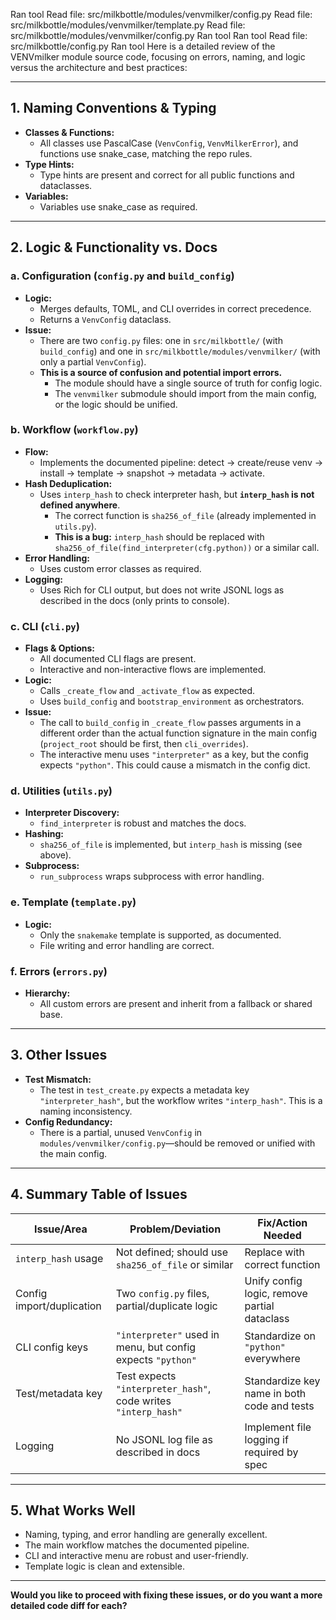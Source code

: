 Ran tool
Read file: src/milkbottle/modules/venvmilker/config.py
Read file: src/milkbottle/modules/venvmilker/template.py
Read file: src/milkbottle/modules/venvmilker/config.py
Ran tool
Ran tool
Read file: src/milkbottle/config.py
Ran tool
Here is a detailed review of the VENVmilker module source code, focusing on errors, naming, and logic versus the architecture and best practices:

---

## 1. **Naming Conventions & Typing**

- **Classes & Functions:**
  - All classes use PascalCase (`VenvConfig`, `VenvMilkerError`), and functions use snake_case, matching the repo rules.
- **Type Hints:**
  - Type hints are present and correct for all public functions and dataclasses.
- **Variables:**
  - Variables use snake_case as required.

---

## 2. **Logic & Functionality vs. Docs**

### **a. Configuration (`config.py` and `build_config`)**

- **Logic:**
  - Merges defaults, TOML, and CLI overrides in correct precedence.
  - Returns a `VenvConfig` dataclass.
- **Issue:**
  - There are two `config.py` files: one in `src/milkbottle/` (with `build_config`) and one in `src/milkbottle/modules/venvmilker/` (with only a partial `VenvConfig`).
  - **This is a source of confusion and potential import errors.**
    - The module should have a single source of truth for config logic.
    - The `venvmilker` submodule should import from the main config, or the logic should be unified.

### **b. Workflow (`workflow.py`)**

- **Flow:**
  - Implements the documented pipeline: detect → create/reuse venv → install → template → snapshot → metadata → activate.
- **Hash Deduplication:**
  - Uses `interp_hash` to check interpreter hash, but **`interp_hash` is not defined anywhere**.
    - The correct function is `sha256_of_file` (already implemented in `utils.py`).
    - **This is a bug:** `interp_hash` should be replaced with `sha256_of_file(find_interpreter(cfg.python))` or a similar call.
- **Error Handling:**
  - Uses custom error classes as required.
- **Logging:**
  - Uses Rich for CLI output, but does not write JSONL logs as described in the docs (only prints to console).

### **c. CLI (`cli.py`)**

- **Flags & Options:**
  - All documented CLI flags are present.
  - Interactive and non-interactive flows are implemented.
- **Logic:**
  - Calls `_create_flow` and `_activate_flow` as expected.
  - Uses `build_config` and `bootstrap_environment` as orchestrators.
- **Issue:**
  - The call to `build_config` in `_create_flow` passes arguments in a different order than the actual function signature in the main config (`project_root` should be first, then `cli_overrides`).
  - The interactive menu uses `"interpreter"` as a key, but the config expects `"python"`. This could cause a mismatch in the config dict.

### **d. Utilities (`utils.py`)**

- **Interpreter Discovery:**
  - `find_interpreter` is robust and matches the docs.
- **Hashing:**
  - `sha256_of_file` is implemented, but `interp_hash` is missing (see above).
- **Subprocess:**
  - `run_subprocess` wraps subprocess with error handling.

### **e. Template (`template.py`)**

- **Logic:**
  - Only the `snakemake` template is supported, as documented.
  - File writing and error handling are correct.

### **f. Errors (`errors.py`)**

- **Hierarchy:**
  - All custom errors are present and inherit from a fallback or shared base.

---

## 3. **Other Issues**

- **Test Mismatch:**
  - The test in `test_create.py` expects a metadata key `"interpreter_hash"`, but the workflow writes `"interp_hash"`. This is a naming inconsistency.
- **Config Redundancy:**
  - There is a partial, unused `VenvConfig` in `modules/venvmilker/config.py`—should be removed or unified with the main config.

---

## 4. **Summary Table of Issues**

| Issue/Area                | Problem/Deviation                                              | Fix/Action Needed                            |
| ------------------------- | -------------------------------------------------------------- | -------------------------------------------- |
| `interp_hash` usage       | Not defined; should use `sha256_of_file` or similar            | Replace with correct function                |
| Config import/duplication | Two `config.py` files, partial/duplicate logic                 | Unify config logic, remove partial dataclass |
| CLI config keys           | `"interpreter"` used in menu, but config expects `"python"`    | Standardize on `"python"` everywhere         |
| Test/metadata key         | Test expects `"interpreter_hash"`, code writes `"interp_hash"` | Standardize key name in both code and tests  |
| Logging                   | No JSONL log file as described in docs                         | Implement file logging if required by spec   |

---

## 5. **What Works Well**

- Naming, typing, and error handling are generally excellent.
- The main workflow matches the documented pipeline.
- CLI and interactive menu are robust and user-friendly.
- Template logic is clean and extensible.

---

**Would you like to proceed with fixing these issues, or do you want a more detailed code diff for each?**
